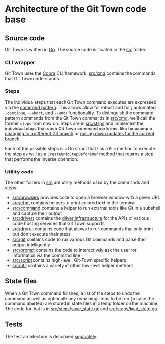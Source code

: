 # Architecture of the Git Town code base

## Source code

Git Town is written in [Go](https://golang.org).
The source code is located in the [src](../../src) folder.


### CLI wrapper

Git Town uses the [Cobra](https://github.com/spf13/cobra) CLI framework.
[src/cmd](../../src/cmd) contains the commands that Git Town understands.


### Steps

The individual steps that each Git Town command executes are expressed via the
[command pattern](https://en.wikipedia.org/wiki/Command_pattern).
This allows allow for robust and fully automated `--continue`, `--abort`,
and `--undo` functionality.
To distinguish the command-pattern commands from the Git Town commands in [src/cmd](../../src/cmd),
we'll call the former `steps` from now on.
Steps are in [src/steps](../../src/steps)
and implement the individual steps that each Git Town command performs,
like for example [changing to a different Git branch](../../src/steps/checkout_branch_step.go)
or [pulling down updates for the current branch](../../src/steps/pull_branch_step.go).

Each of the possible steps is a Go struct that has a `Run` method to execute the step
as well as a `CreateUndoStepBeforeRun` method
that returns a step that performs the inverse operation.


### Utility code

The other folders in [src](../../src) are utility methods used by the commands and steps:
* [src/browsers](../../src/browsers) provides code to open a browser window with a given URL
* [src/cfmt](../../src/cfmt) contains helpers to print colored text in the terminal
* [src/command](../../src/command) contains a helper to run external tools like Git in a subshell and capture their output
* [src/drivers](../../src/drivers) contains the [driver infrastructure](drivers.md)
  for the APIs of various code hosting services that Git Town supports
* [src/dryrun](../../src/dryrun) contains code that allows to run commands
  that only print but don't execute their steps
* [src/git](../../src/git) contains code to run various Git commands and parse their output intelligently
* [src/prompt](../../src/prompt) contains the code to interactively ask the user for information via the command line
* [src/script](.../../src/script) contains high-level, Git-Town specific helpers
* [src/util](../../src/util) contains a variety of other low-level helper methods


## State files

When a Git Town command finishes, a list of the steps to undo the command
as well as optionally any remaining steps to be run (in case the command aborted)
are stored in state files in a temp folder on the machine.
The code for that is in [src/steps/save_state.go](../../src/steps/save_state.go)
and [src/steps/load_state.go](../../src/steps/load_state.go).


## Tests

The test architecture is described [separately](testing.md).
